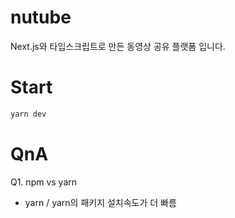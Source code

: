 # nutube

Next.js와 타입스크립트로 만든 동영상 공유 플랫폼 입니다.

# Start

```bash
yarn dev
```

# QnA

Q1. npm vs yarn <br>

- yarn / yarn의 패키지 설치속도가 더 빠름
